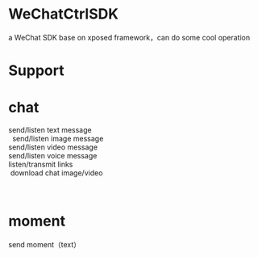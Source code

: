 # WeChatCtrlSDK
a WeChat SDK base on xposed framework，can do some cool operation 

# Support
 # chat
  send/listen text message<br/>  
  send/listen image message<br>
  send/listen video message<br/>
  send/listen voice message<br/>
  listen/transmit links<br/>
  download chat image/video<br/>

  
 # moment
  send moment（text）
